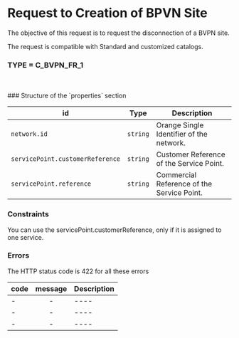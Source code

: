 

# Request to Creation of BPVN Site

The objective of this request is to request the disconnection of a BVPN site.

The request is compatible with Standard and customized catalogs.

### TYPE = C_BVPN_FR_1

<br>
<br>
###  Structure of the `properties` section
<br>


| id         | Type     | Description |
|--------------|:-----------:|------------|
| `network.id`| `string`     | Orange Single Identifier of the network.       |
| `servicePoint.customerReference`      |  `string`  | Customer Reference of the Service Point.       |
| `servicePoint.reference`      |  `string`  | Commercial Reference of the Service Point.       |
 
###  Constraints

You can use the servicePoint.customerReference, only if it is assigned to one service. 


###  Errors

The HTTP status code is 422 for all these errors

| code         | message     | Description |
|--------------|:-----------:|------------|
| -| -    | ----  |
| -| -    | ----  |
| -| -    | ----  |